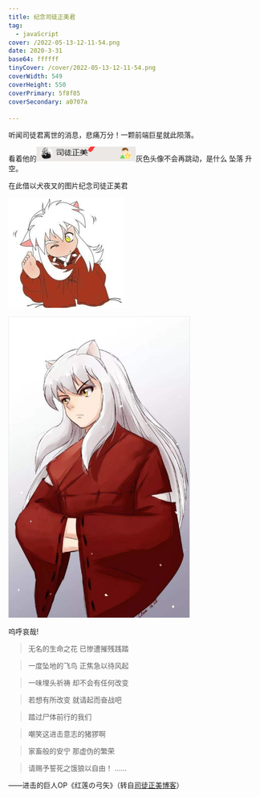 ```yaml
---
title: 纪念司徒正美君
tag:
  - javaScript
cover: /2022-05-13-12-11-54.png
date: 2020-3-31
base64: ffffff
tinyCover: /cover/2022-05-13-12-11-54.png
coverWidth: 549
coverHeight: 550
coverPrimary: 5f8f85
coverSecondary: a0707a

---
```




听闻司徒君离世的消息，悲痛万分！一颗前端巨星就此陨落。

看着他的![](./20200401144637.png)灰色头像不会再跳动，是什么 坠落 升空。

在此借以犬夜叉的图片纪念司徒正美君

![](./20200401100539.png)

![](./20200401100128.png)

呜呼哀哉!

>无名的生命之花 已惨遭摧残践踏

>一度坠地的飞鸟 正焦急以待风起

>一味埋头祈祷 却不会有任何改变

>若想有所改变 就请起而奋战吧

>踏过尸体前行的我们

>嘲笑这进击意志的猪猡啊

>家畜般的安宁 那虚伪的繁荣

>请赐予誓死之饿狼以自由！
>……

——进击的巨人OP《红莲の弓矢》（转自[司徒正美博客](https://www.cnblogs.com/rubylouvre/p/3658441.html)）
